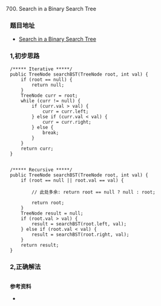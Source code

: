 700. Search in a Binary Search Tree

### 题目地址
- [Search in a Binary Search Tree](https://leetcode.com/problems/search-in-a-binary-search-tree/)

### 1,初步思路

```
/***** Iterative *****/
public TreeNode searchBST(TreeNode root, int val) {
    if (root == null) {
        return null;
    }
    TreeNode curr = root;
    while (curr != null) {
        if (curr.val > val) {
            curr = curr.left;
        } else if (curr.val < val) {
            curr = curr.right;
        } else {
            break;
        }
    }
    return curr;
}


/***** Recursive *****/
public TreeNode searchBST(TreeNode root, int val) {
    if (root == null || root.val == val) {

        // 此处多余: return root == null ? null : root;
        
        return root;
    }
    TreeNode result = null;
    if (root.val > val) {
        result = searchBST(root.left, val);
    } else if (root.val < val) {
        result = searchBST(root.right, val);
    }
    return result;
}
```

### 2,正确解法

```

```

**参考资料**
- []()